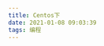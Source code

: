 ```yaml
---
title: Centos下
date: 2021-01-08 09:03:39
tags: 编程
---
```


## 









































